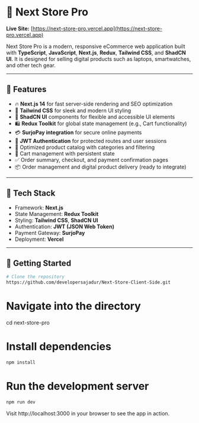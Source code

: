 # 🛒 Next Store Pro

**Live Site:** [https://next-store-pro.vercel.app](https://next-store-pro.vercel.app)

Next Store Pro is a modern, responsive eCommerce web application built with  **TypeScript**, **JavaScript**, **Next.js**, **Redux**, **Tailwind CSS**, and **ShadCN UI**. It is designed for selling digital products such as laptops, smartwatches, and other tech gear.

---

## 🚀 Features

- 🔥 **Next.js 14** for fast server-side rendering and SEO optimization
- 🎨 **Tailwind CSS** for sleek and modern UI styling
- 🧩 **ShadCN UI** components for flexible and accessible UI elements
- 🛍️ **Redux Toolkit** for global state management (e.g., Cart functionality)
- 💳 **SurjoPay integration** for secure online payments
- 🔐 **JWT Authentication** for protected routes and user sessions
- 🧠 Optimized product catalog with categories and filtering
- 🛒 Cart management with persistent state
- ✅ Order summary, checkout, and payment confirmation pages
- 📦 Order management and digital product delivery (ready to integrate)

---

## 🧰 Tech Stack

- Framework: **Next.js**
- State Management: **Redux Toolkit**
- Styling: **Tailwind CSS**, **ShadCN UI**
- Authentication: **JWT (JSON Web Token)**
- Payment Gateway: **SurjoPay**
- Deployment: **Vercel**

---

## 📂 Getting Started

```bash
# Clone the repository
https://github.com/developersajadur/Next-Store-Client-Side.git

```
# Navigate into the directory
cd next-store-pro

# Install dependencies
```bash
npm install
```
# Run the development server
```bash
npm run dev
```
Visit http://localhost:3000 in your browser to see the app in action.

